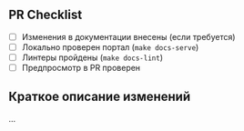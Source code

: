 ## PR Checklist

- [ ] Изменения в документации внесены (если требуется)
- [ ] Локально проверен портал (`make docs-serve`)
- [ ] Линтеры пройдены (`make docs-lint`)
- [ ] Предпросмотр в PR проверен

## Краткое описание изменений

...
